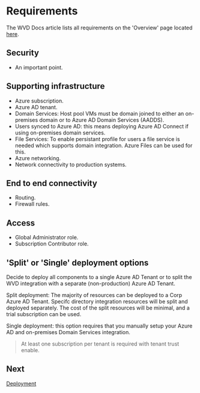 # Requirements

The WVD Docs article lists all requirements on the 'Overview' page located [here](https://docs.microsoft.com/en-us/azure/virtual-desktop/overview). 

## Security
- An important point.

## Supporting infrastructure
- Azure subscription.
- Azure AD tenant.
- Domain Services: 
Host pool VMs must be domain joined to either an on-premises domain or to Azure AD Domain Services (AADDS).
- Users synced to Azure AD: this means deploying Azure AD Connect if using on-premises domain services.
- File Services: To enable persistant profile for users a file service is needed which supports domain integration. Azure Files can be used for this.
- Azure networking.
- Network connectivity to production systems.

## End to end connectivity
- Routing.
- Firewall rules.

## Access
- Global Administrator role.
- Subscription Contributor role.

## 'Split' or 'Single' deployment options

Decide to deploy all components to a single Azure AD Tenant or to split the WVD integration with a separate (non-production) Azure AD Tenant.

Split deployment: The majority of resources can be deployed to a Corp Azure AD Tenant. Specifc directory integration resources will be split and deployed separately. The cost of the split resources will be minimal, and a trial subscription can be used. 

Single deployment: this option requires that you manually setup your Azure AD and on-premises Domain Services integration. 

> At least one subscription per tenant is required with tenant trust enable. 

## Next

[Deployment](/wvd-deployment.md)
